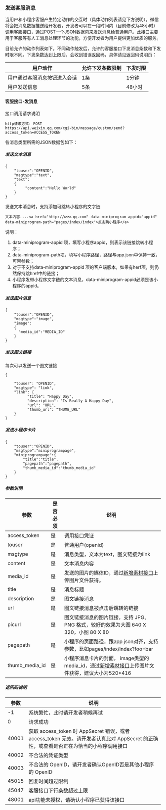<!-- https://developers.weixin.qq.com/miniprogram/dev/api/custommsg/conversation.html -->

### 发送客服消息

当用户和小程序客服产生特定动作的交互时（具体动作列表请见下方说明），微信将会把消息数据推送给开发者，开发者可以在一段时间内（目前修改为48小时）调用客服接口，通过POST一个JSON数据包来发送消息给普通用户。此接口主要用于客服等有人工消息处理环节的功能，方便开发者为用户提供更加优质的服务。

目前允许的动作列表如下，不同动作触发后，允许的客服接口下发消息条数和下发时限不同。下发条数达到上限后，会收到错误返回码，具体请见返回码说明页：

  用户动作         |允许下发条数限制| 下发时限
-------------------|-------------|---------
用户通过客服消息按钮进入会话|  1条        |  1分钟  
  用户发送信息     |  5条        |  48小时 

#### 客服接口-发消息

接口调用请求说明

    http请求方式: POST
    https://api.weixin.qq.com/cgi-bin/message/custom/send?access_token=ACCESS_TOKEN
    

各消息类型所需的JSON数据包如下：

##### 发送文本消息

    {
        "touser":"OPENID",
        "msgtype":"text",
        "text":
        {
             "content":"Hello World"
        }
    }
    

发送文本消息时，支持添加可跳转小程序的文字链

    文本内容....<a href="http://www.qq.com" data-miniprogram-appid="appid" data-miniprogram-path="pages/index/index">点击跳小程序</a>
    

说明：

1.  data-miniprogram-appid 项，填写小程序appid，则表示该链接跳转小程序；
2.  data-miniprogram-path项，填写小程序路径，路径与app.json中保持一致，可带参数；
3.  对于不支持data-miniprogram-appid 项的客户端版本，如果有herf项，则仍然保持跳href中的链接；
4.  小程序发带小程序文字链的文本消息，data-miniprogram-appid必须是该小程序的appid。

##### 发送图片消息

    {
        "touser":"OPENID",
        "msgtype":"image",
        "image":
        {
          "media_id":"MEDIA_ID"
        }
    }
    

##### 发送图文链接

每次可以发送一个图文链接

    {
    
        "touser": "OPENID",
        "msgtype": "link",
        "link": {
              "title": "Happy Day",
              "description": "Is Really A Happy Day",
              "url": "URL",
              "thumb_url": "THUMB_URL"
        }
    }
    

##### 发送小程序卡片

    {
        "touser":"OPENID",
        "msgtype":"miniprogrampage",
        "miniprogrampage":{
            "title":"title",
            "pagepath":"pagepath",
            "thumb_media_id":"thumb_media_id"
        }
    }
    

##### 参数说明

  参数             | 是否必须|  说明                                                                                                                                            
-------------------|---------|--------------------------------------------------------------------------------------------------------------------------------------------------
  access_token     |  是     |  调用接口凭证                                                                                                                                    
  touser           |  是     |  普通用户(openid)                                                                                                                                
  msgtype          |  是     |  消息类型，文本为text，图文链接为link                                                                                                            
  content          |  是     |  文本消息内容                                                                                                                                    
  media_id         |  是     |  发送的图片的媒体ID，通过[新增素材接口](https://mp.weixin.qq.com/debug/wxadoc/dev/api/custommsg/material.html?t=2018413)上传图片文件获得。       
  title            |  是     |  消息标题                                                                                                                                        
  description      |  是     |  图文链接消息                                                                                                                                    
  url              |  是     |  图文链接消息被点击后跳转的链接                                                                                                                  
  picurl           |  是     |  图文链接消息的图片链接，支持 JPG、PNG 格式，较好的效果为大图 640 X 320，小图 80 X 80                                                            
  pagepath         |  是     |  小程序的页面路径，跟app.json对齐，支持参数，比如pages/index/index?foo=bar                                                                       
  thumb_media_id   |  是     |小程序消息卡片的封面， image类型的media_id，通过[新增素材接口](https://mp.weixin.qq.com/debug/wxadoc/dev/api/custommsg/material.html?t=2018413)上传图片文件获得，建议大小为520*416

##### 返回码说明

  参数    |  说明                                                                                           
----------|-------------------------------------------------------------------------------------------------
  -1      |  系统繁忙，此时请开发者稍候再试                                                                 
  0       |  请求成功                                                                                       
  40001   |获取 access_token 时 AppSecret 错误，或者 access_token 无效。请开发者认真比对 AppSecret 的正确性，或查看是否正在为恰当的小程序调用接口
  40002   |  不合法的凭证类型                                                                               
  40003   |  不合法的 OpenID，请开发者确认OpenID否是其他小程序的 OpenID                                     
  45015   |  回复时间超过限制                                                                               
  45047   |  客服接口下行条数超过上限                                                                       
  48001   |  api功能未授权，请确认小程序已获得该接口                                                        
